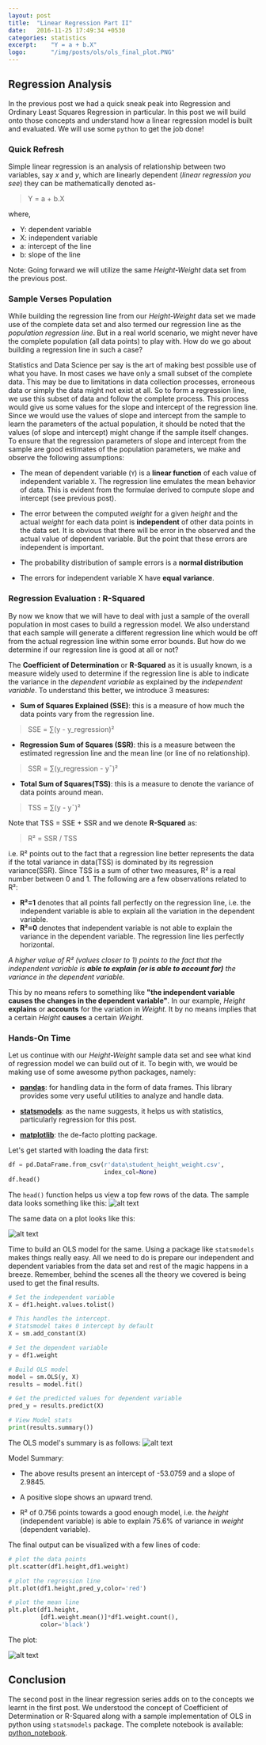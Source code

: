 ```yaml
---
layout: post
title:  "Linear Regression Part II"
date:   2016-11-25 17:49:34 +0530
categories: statistics
excerpt:    "Y = a + b.X"
logo:       "/img/posts/ols/ols_final_plot.PNG"
---
```

## Regression Analysis
In the previous post we had a quick sneak peak into Regression and Ordinary Least Squares Regression in particular. In this post we will build onto those concepts and understand how a linear regression model is built and evaluated. We will use some ```python``` to get the job done!

### Quick Refresh
Simple linear regression is an analysis of relationship between two variables, say _x_ and _y_, which are linearly dependent (_linear regression you see_) they can be mathematically denoted as-

> Y = a + b.X

where,


 - Y: dependent variable
 - X: independent variable
 - a: intercept of the line
 - b: slope of the line

 Note: Going forward we will utilize the same _Height-Weight_ data set from the previous post.


### Sample Verses Population
While building the regression line from our _Height-Weight_ data set we made use of the complete data set and also termed our regression line as the _population regression line_. But in a real world scenario, we might never have the complete population (all data points) to play with. How do we go about building a regression line in such a case?

Statistics and Data Science per say is the art of making best possible use of what you have. In most cases we have only a small subset of the complete data. This may be due to limitations in data collection processes, erroneous data or simply the data might not exist at all. So to form a regression line, we use this subset of data and follow the complete process. This process would give us some values for the slope and intercept of the regression line. Since we would use the values of slope and intercept from the sample to learn the parameters of the actual population, it should be noted that the values (of slope and intercept) might change if the sample itself changes. To ensure that the regression parameters of slope and intercept from the sample are good estimates of the population parameters, we make and observe the following assumptions:


  - The mean of dependent variable (```Y```) is a **linear function** of each value of independent variable ```X```.
  The regression line emulates the mean behavior of data. This is evident from the formulae derived to compute slope and intercept (see previous post).

  - The error between the computed _weight_ for a given _height_ and the actual _weight_ for each data point is **independent** of other data points in the data set.
  It is obvious that there will be error in the observed and the actual value of dependent variable. But the point that these errors are independent is important.

  - The probability distribution of sample errors is a **normal distribution**

  - The errors for independent variable X have **equal variance**.

### Regression Evaluation : R-Squared
By now we know that we will have to deal with just a sample of the overall population in most cases to build a regression model. We also understand that each sample will generate a different regression line which would be off from the actual regression line within some error bounds. But how do we determine if our regression line is good at all or not?

The **Coefficient of Determination** or **R-Squared** as it is usually known, is a measure widely used to determine if the regression line is able to indicate the variance in the _dependent variable_ as explained by the _independent variable_. To understand this better, we introduce 3 measures:


  - **Sum of Squares Explained (SSE)**: this is a measure of how much the data points vary from the regression line.

  > SSE = ∑(y - y_regression)²

  - **Regression Sum of Squares (SSR)**: this is a measure between the estimated regression line and the mean line (or line of no relationship).

  > SSR = ∑(y_regression - y¯)²

  - **Total Sum of Squares(TSS)**: this is a measure to denote the variance of data points around mean.

  > TSS = ∑(y - y¯)²

Note that TSS =  SSE + SSR and we denote **R-Squared** as:

> R² = SSR / TSS

i.e. R² points out to the fact that a regression line better represents the data if the total variance in data(TSS) is dominated by its regression variance(SSR). Since TSS is a sum of other two measures, R² is a real number between 0 and 1. The following are a few observations related to R²:


  - **R²=1** denotes that all points fall perfectly on the regression line, i.e. the independent variable is able to explain all the variation in the dependent variable.
  - **R²=0**  denotes that independent variable is not able to explain the variance in the dependent variable. The regression line lies perfectly horizontal.

*A higher value of R² (values closer to 1) points to the fact that the independent variable is __able to explain (or is able to account for)__ the variance in the dependent variable.*

This by no means refers to something like **"the independent variable causes the changes in the dependent variable"**. In our example, _Height_ **explains** or **accounts** for the variation in _Weight_. It by no means implies that a certain _Height_ **causes** a certain _Weight_.

### Hands-On Time
Let us continue with our _Height-Weight_ sample data set and see what kind of regression model we can build out of it.
To begin with, we would be making use of some awesome python packages, namely:


  - **[pandas](http://pandas.pydata.org/)**: for handling data in the form of data frames. This library provides some very useful utilities to analyze and handle data.

  - **[statsmodels](http://www.statsmodels.org)**: as the name suggests, it helps us with statistics, particularly regression for this post.

  - **[matplotlib](http://matplotlib.org/)**: the de-facto plotting package.

Let's get started with loading the data first:


```python
df = pd.DataFrame.from_csv(r'data\student_height_weight.csv',
                           index_col=None)
df.head()
```  

The ```head()``` function helps us view a top few rows of the data. The sample data looks something like this:
![alt text][sample_data]

The same data on a plot looks like this:

![alt text][sample_scatter]

Time to build an OLS model for the same. Using a package like ```statsmodels``` makes things really easy. All we need to do is prepare our independent and dependent variables from the data set and rest of the magic happens in a breeze. Remember, behind the scenes all the theory we covered is being used to get the final results.

```python
# Set the independent variable
X = df1.height.values.tolist()

# This handles the intercept.
# Statsmodel takes 0 intercept by default
X = sm.add_constant(X)

# Set the dependent variable
y = df1.weight

# Build OLS model
model = sm.OLS(y, X)
results = model.fit()

# Get the predicted values for dependent variable
pred_y = results.predict(X)

# View Model stats
print(results.summary())
```

The OLS model's summary is as follows:
![alt text][sample_model_summary]

Model Summary:


  * The above results present an intercept of -53.0759 and a slope of 2.9845.

  * A positive slope shows an upward trend.

  * R² of 0.756 points towards a good enough model, i.e. the _height_ (independent variable) is able to explain 75.6% of variance in _weight_ (dependent variable).

The final output can be visualized with a few lines of code:

```python
# plot the data points
plt.scatter(df1.height,df1.weight)

# plot the regression line
plt.plot(df1.height,pred_y,color='red')

# plot the mean line
plt.plot(df1.height,
         [df1.weight.mean()]*df1.weight.count(),
         color='black')
```

The plot:

![alt text][ols_plot]

## Conclusion
The second post in the linear regression series adds on to the concepts we learnt in the first post. We understood the concept of Coefficient of Determination or R-Squared along with a sample implementation of OLS in python using ```statsmodels``` package.
The complete notebook is available: [python_notebook](https://github.com/raghavbali/python_notebooks/blob/master/ols/ols_notebook.ipynb).


[ols_plot]: {{site.baseurl}}/img/posts/ols/ols_final_plot.PNG "Summary of OLS model build for Height Vs Weight data set"
[sample_model_summary]: {{site.baseurl}}/img/posts/ols/ols_model_summary.PNG "Summary of OLS model build for Height Vs Weight data set"
[sample_data]: {{site.baseurl}}/img/posts/ols/ols_sample_data.PNG "Sample data from Height Vs Weight data set"
[sample_scatter]: {{site.baseurl}}/img/posts/ols/ols_sample_scatter.PNG "Sample Scatter plot of Height Vs Weight"

